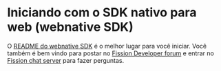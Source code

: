 # Iniciando com o SDK nativo para web (webnative SDK)

O [README do webnative SDK](https://github.com/fission-suite/webnative) é o melhor lugar para você iniciar. Você também é bem vindo para postar no [Fission Developer forum](https://talk.fission.codes) e entrar no [Fission chat server](https://fission.codes/discord)   para fazer perguntas.

